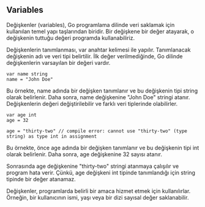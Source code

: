 ## Variables

Değişkenler (variables), Go programlama dilinde veri saklamak için kullanılan temel yapı taşlarından biridir. Bir değişkene bir değer atayarak, o değişkenin tuttuğu değeri programda kullanabiliriz.

Değişkenlerin tanımlanması, var anahtar kelimesi ile yapılır. Tanımlanacak değişkenin adı ve veri tipi belirtilir. İlk değer verilmediğinde, Go dilinde değişkenlerin varsayılan bir değeri vardır.

```golang
var name string
name = "John Doe"
```

Bu örnekte, name adında bir değişken tanımlanır ve bu değişkenin tipi string olarak belirlenir. Daha sonra, name değişkenine "John Doe" stringi atanır.
Değişkenlerin değeri değiştirilebilir ve farklı veri tiplerinde olabilirler.

```golang
var age int
age = 32

age = "thirty-two" // compile error: cannot use "thirty-two" (type string) as type int in assignment
````

Bu örnekte, önce age adında bir değişken tanımlanır ve bu değişkenin tipi int olarak belirlenir. Daha sonra, age değişkenine 32 sayısı atanır.

Sonrasında age değişkenine "thirty-two" stringi atanmaya çalışılır ve program hata verir. Çünkü, age değişkeni int tipinde tanımlandığı için string tipinde bir değer atanamaz.

Değişkenler, programlarda belirli bir amaca hizmet etmek için kullanılırlar. Örneğin, bir kullanıcının ismi, yaşı veya bir dizi sayısal değer saklanabilir.